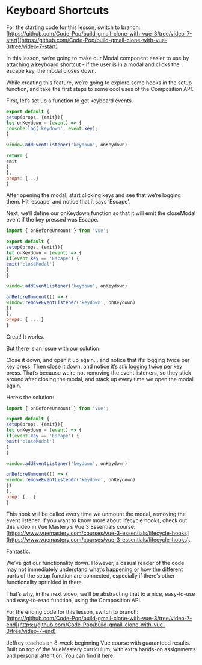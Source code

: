 # Keyboard Shortcuts

For the starting code for this lesson, switch to branch: [https://github.com/Code-Pop/build-gmail-clone-with-vue-3/tree/video-7-start](https://github.com/Code-Pop/build-gmail-clone-with-vue-3/tree/video-7-start)

In this lesson, we’re going to make our Modal component easier to use by attaching a keyboard shortcut - if the user is in a modal and clicks the escape key, the modal closes down.

While creating this feature, we’re going to explore some hooks in the setup function, and take the first steps to some cool uses of the Composition API.

First, let’s set up a function to get keyboard events.

```javascript
export default {
setup(props, {emit}){
let onKeydown = (event) => {
console.log('keydown', event.key);
}

window.addEventListener('keydown', onKeydown)

return {
emit
}
},
props: {...}
}
```

After opening the modal, start clicking keys and see that we’re logging them. Hit ‘escape’ and notice that it says ‘Escape’.

Next, we’ll define our onKeydown function so that it will emit the closeModal event if the key pressed was Escape.

```javascript
import { onBeforeUnmount } from 'vue';

export default {
setup(props, {emit}){
let onKeydown = (event) => {
if(event.key == 'Escape') {
emit('closeModal')
}
}

window.addEventListener('keydown', onKeydown)

onBeforeUnmount(() => {
window.removeEventListener('keydown', onKeydown)
})
},
props: { ... }
}
```

Great! It works.

But there is an issue with our solution.

Close it down, and open it up again… and notice that it’s logging twice per key press. Then close it down, and notice it’s _still_ logging twice per key press. That’s because we’re not removing the event listeners, so they stick around after closing the modal, and stack up every time we open the modal again.

Here’s the solution:

```javascript
import { onBeforeUnmount } from 'vue';

export default {
setup(props, {emit}){
let onKeydown = (event) => {
if(event.key == 'Escape') {
emit('closeModal')
}
}

window.addEventListener('keydown', onKeydown)

onBeforeUnmount(() => {
window.removeEventListener('keydown', onKeydown)
})
},
prop: {...}
}
```

This hook will be called every time we unmount the modal, removing the event listener. If you want to know more about lifecycle hooks, check out this video in Vue Mastery’s Vue 3 Essentials course: [https://www.vuemastery.com/courses/vue-3-essentials/lifecycle-hooks](https://www.vuemastery.com/courses/vue-3-essentials/lifecycle-hooks).

Fantastic.

We’ve got our functionality down. However, a casual reader of the code may not immediately understand what’s happening or how the different parts of the setup function are connected, especially if there’s other functionality sprinkled in there.

That’s why, in the next video, we’ll be abstracting that to a nice, easy-to-use and easy-to-read function, using the Composition API.

For the ending code for this lesson, switch to branch: [https://github.com/Code-Pop/build-gmail-clone-with-vue-3/tree/video-7-end](https://github.com/Code-Pop/build-gmail-clone-with-vue-3/tree/video-7-end)

Jeffrey teaches an 8-week beginning Vue course with guaranteed results. Built on top of the VueMastery curriculum, with extra hands-on assignments and personal attention. You can find it [here](https://vuemastery--vuetraining.thrivecart.com/vue-training/).
